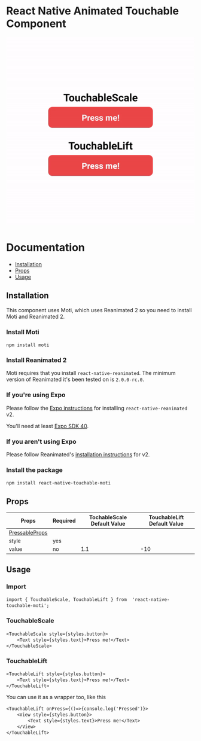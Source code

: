 # React Native Animated Touchable Component

![Preview](preview.gif)

# Documentation

- [Installation](#Installation)
- [Props](#Props)
- [Usage](#Usage)

## Installation

This component uses Moti, which uses Reanimated 2 so you need to install Moti and Reanimated 2.

### Install Moti

    npm install moti

### Install Reanimated 2

Moti requires that you install `react-native-reanimated`. The minimum version of Reanimated it's been tested on is `2.0.0-rc.0`.

### If you're using Expo

Please follow the [Expo instructions](https://docs.expo.io/versions/latest/sdk/reanimated/#experimental-support-for-v2) for installing `react-native-reanimated` v2.

You'll need at least [Expo SDK 40](https://docs.expo.io/workflow/upgrading-expo-sdk-walkthrough/).

### If you aren't using Expo

Please follow Reanimated's [installation instructions](https://docs.swmansion.com/react-native-reanimated/docs/installation) for v2.

### Install the package

    npm install react-native-touchable-moti

## Props

| Props                                                          | Required | TochableScale Default Value | TouchableLift Default Value |
| -------------------------------------------------------------- | -------- | --------------------------- | --------------------------- |
| [PressableProps](https://reactnative.dev/docs/pressable#props) |          |                             |                             |
| style                                                          | yes      |                             |                             |
| value                                                          | no       | 1.1                         | -10                         |

## Usage

### Import

    import { TouchableScale, TouchableLift } from  'react-native-touchable-moti';

### TouchableScale

    <TouchableScale style={styles.button}>
        <Text style={styles.text}>Press me!</Text>
    </TouchableScale>

### TouchableLift

    <TouchableLift style={styles.button}>
        <Text style={styles.text}>Press me!</Text>
    </TouchableLift>

You can use it as a wrapper too, like this

    <TouchableLift onPress={()=>{console.log('Pressed')}>
        <View style={styles.button}>
    	    <Text style={styles.text}>Press me!</Text>
        </View>
    </TouchableLift>
